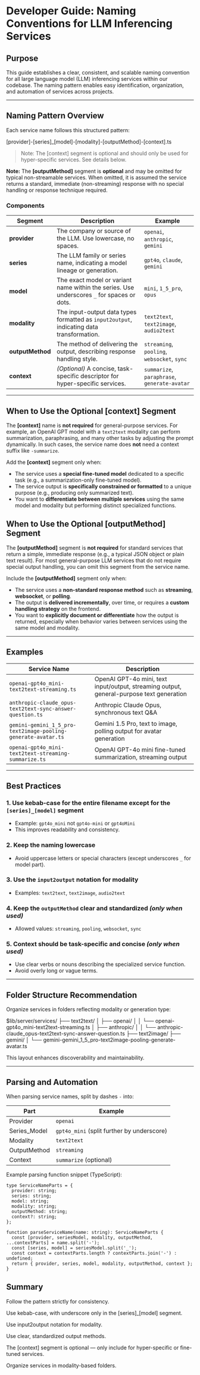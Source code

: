 # Developer Guide: Naming Conventions for LLM Inferencing Services

## Purpose

This guide establishes a clear, consistent, and scalable naming convention for all large language model (LLM) inferencing services within our codebase. The naming pattern enables easy identification, organization, and automation of services across projects.

---

## Naming Pattern Overview

Each service name follows this structured pattern:

[provider]-[series]_[model]-[modality]-[outputMethod]-[context].ts

> Note: The [context] segment is optional and should only be used for hyper-specific services. See details below.

**Note:** The **[outputMethod]** segment is **optional** and may be omitted for typical non-streamable services. When omitted, it is assumed the service returns a standard, immediate (non-streaming) response with no special handling or response technique required.
> 

### Components

| Segment | Description | Example |
| --- | --- | --- |
| **provider** | The company or source of the LLM. Use lowercase, no spaces. | `openai`, `anthropic`, `gemini` |
| **series** | The LLM family or series name, indicating a model lineage or generation. | `gpt4o`, `claude`, `gemini` |
| **model** | The exact model or variant name within the series. Use underscores `_` for spaces or dots. | `mini`, `1_5_pro`, `opus` |
| **modality** | The input-output data types formatted as `input2output`, indicating data transformation. | `text2text`, `text2image`, `audio2text` |
| **outputMethod** | The method of delivering the output, describing response handling style. | `streaming`, `pooling`, `websocket`, `sync` |
| **context** | *(Optional)* A concise, task-specific descriptor for hyper-specific services. | `summarize`, `paraphrase`, `generate-avatar` |

---

## When to Use the Optional [context] Segment

The **[context]** name is **not required** for general-purpose services. For example, an OpenAI GPT model with a `text2text` modality can perform summarization, paraphrasing, and many other tasks by adjusting the prompt dynamically. In such cases, the service name does **not** need a context suffix like `-summarize`.

Add the **[context]** segment only when:

- The service uses a **special fine-tuned model** dedicated to a specific task (e.g., a summarization-only fine-tuned model).
- The service output is **specifically constrained or formatted** to a unique purpose (e.g., producing only summarized text).
- You want to **differentiate between multiple services** using the same model and modality but performing distinct specialized functions.

## When to Use the Optional [outputMethod] Segment

The **[outputMethod]** segment is **not required** for standard services that return a simple, immediate response (e.g., a typical JSON object or plain text result). For most general-purpose LLM services that do not require special output handling, you can omit this segment from the service name.

Include the **[outputMethod]** segment only when:

- The service uses a **non-standard response method** such as **streaming**, **websocket**, or **polling**.
- The output is **delivered incrementally**, over time, or requires a **custom handling strategy** on the frontend.
- You want to **explicitly document or differentiate** how the output is returned, especially when behavior varies between services using the same model and modality.

---

## Examples

| Service Name | Description |
| --- | --- |
| `openai-gpt4o_mini-text2text-streaming.ts` | OpenAI GPT-4o mini, text input/output, streaming output, general-purpose text generation |
| `anthropic-claude_opus-text2text-sync-answer-question.ts` | Anthropic Claude Opus, synchronous text Q&A |
| `gemini-gemini_1_5_pro-text2image-pooling-generate-avatar.ts` | Gemini 1.5 Pro, text to image, polling output for avatar generation |
| `openai-gpt4o_mini-text2text-streaming-summarize.ts` | OpenAI GPT-4o mini fine-tuned summarization, streaming output |

---

## Best Practices

### 1. Use **kebab-case** for the entire filename except for the `[series]_[model]` segment

- Example: `gpt4o_mini` not `gpt4o-mini` or `gpt4oMini`
- This improves readability and consistency.

### 2. Keep the naming **lowercase**

- Avoid uppercase letters or special characters (except underscores `_` for model part).

### 3. Use the `input2output` notation for modality

- Examples: `text2text`, `text2image`, `audio2text`

### 4. Keep the `outputMethod` clear and standardized *(only when used)*

- Allowed values: `streaming`, `pooling`, `websocket`, `sync`

### 5. Context should be **task-specific and concise** *(only when used)*

- Use clear verbs or nouns describing the specialized service function.
- Avoid overly long or vague terms.

---

## Folder Structure Recommendation

Organize services in folders reflecting modality or generation type:

$lib/server/services/
├── text2text/
│ ├── openai/
│ │ └── openai-gpt4o_mini-text2text-streaming.ts
│ ├── anthropic/
│ │ └── anthropic-claude_opus-text2text-sync-answer-question.ts
├── text2image/
├── gemini/
│ └── gemini-gemini_1_5_pro-text2image-pooling-generate-avatar.ts

This layout enhances discoverability and maintainability.

---

## Parsing and Automation

When parsing service names, split by dashes `-` into:

| Part | Example |
| --- | --- |
| Provider | `openai` |
| Series_Model | `gpt4o_mini` (split further by underscore) |
| Modality | `text2text` |
| OutputMethod | `streaming` |
| Context | `summarize` (optional) |

Example parsing function snippet (TypeScript):

```
type ServiceNameParts = {
  provider: string;
  series: string;
  model: string;
  modality: string;
  outputMethod: string;
  context?: string;
};

function parseServiceName(name: string): ServiceNameParts {
  const [provider, seriesModel, modality, outputMethod, ...contextParts] = name.split('-');
  const [series, model] = seriesModel.split('_');
  const context = contextParts.length ? contextParts.join('-') : undefined;
  return { provider, series, model, modality, outputMethod, context };
}
```

## Summary

Follow the pattern strictly for consistency.

Use kebab-case, with underscore only in the [series]_[model] segment.

Use input2output notation for modality.

Use clear, standardized output methods.

The [context] segment is optional — only include for hyper-specific or fine-tuned services.

Organize services in modality-based folders.